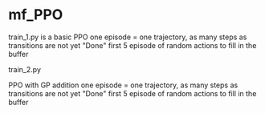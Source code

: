 # mf_PPO


train_1.py 
is a basic PPO
one episode = one trajectory, as many steps as transitions are not yet "Done"
first 5 episode of random actions to fill in the buffer


train_2.py

PPO with GP addition
one episode = one trajectory, as many steps as transitions are not yet "Done"
first 5 episode of random actions to fill in the buffer